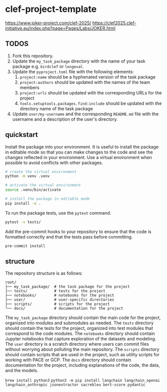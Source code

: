 # clef-project-template

https://www.joker-project.com/clef-2025/
https://clef2025.clef-initiative.eu/index.php?page=Pages/Labs/JOKER.html

## TODOS

1. Fork this repository.
2. Update the `my_task_package` directory with the name of your task package e.g. `birdclef` or `longeval`.
3. Update the `pyproject.toml` file with the following elements:
   1. `project:name` should be a hyphenated version of the task package
   2. `project:authors` should be updated with the names of the team members
   3. `project:urls` should be updated with the corresponding URLs for the project
   4. `tools.setuptools.packages.find:include` should be updated with the directory name of the task package
4. Update `user/my-username` and the corresponding `README.md` file with the username and a description of the user's directory.

## quickstart

Install the package into your environment.
It is useful to install the package in editable mode so that you can make changes to the code and see the changes reflected in your environment.
Use a virtual environment when possible to avoid conflicts with other packages.

```bash
# create the virtual environment
python -m venv .venv

# activate the virtual environment
source .venv/bin/activate

# install the package in editable mode
pip install -e .
```

To run the package tests, use the `pytest` command.

```bash
pytest -v tests/
```

Add the pre-commit hooks to your repository to ensure that the code is formatted correctly and that the tests pass before committing.

```bash
pre-commit install
```

## structure

The repository structure is as follows:

```
root/
├── my_task_package/  # the task package for the project
├── tests/            # tests for the project
├── notebooks/        # notebooks for the project
├── user/             # user-specific directories
├── scripts/          # scripts for the project
└── docs/             # documentation for the project
```

The `my_task_package` directory should contain the main code for the project, organized into modules and submodules as needed.
The `tests` directory should contain the tests for the project, organized into test modules that correspond to the code modules.
The `notebooks` directory should contain Jupyter notebooks that capture exploration of the datasets and modeling.
The `user` directory is a scratch directory where users can commit files without worrying about polluting the main repository.
The `scripts` directory should contain scripts that are used in the project, such as utility scripts for working with PACE or GCP.
The `docs` directory should contain documentation for the project, including explanations of the code, the data, and the models.

`brew install python3`
`python3 -m pip install langchain langchain_openai langchain_anthropic jsonextractor sacrebleu bert-score pydantic`
